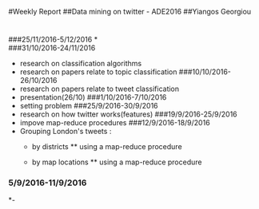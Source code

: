 #Weekly Report
##Data mining on twitter - ADE2016 
##Yiangos Georgiou
#
###25/11/2016-5/12/2016
 *  
###31/10/2016-24/11/2016
 * research on classification algorithms
 * research on papers relate to topic classification
###10/10/2016-26/10/2016
 * research on papers relate to tweet classification
 * presentation(26/10)
###1/10/2016-7/10/2016
 * setting problem 
###25/9/2016-30/9/2016
 * research on how twitter works(features)
###19/9/2016-25/9/2016
 * impove map-reduce procedures
###12/9/2016-18/9/2016
 * Grouping London's tweets :
   * by districts ** using a map-reduce procedure
   
   * by map locations ** using a map-reduce procedure

### 5/9/2016-11/9/2016
 *-
